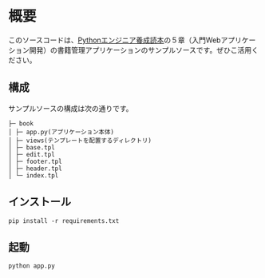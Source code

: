 # 概要

このソースコードは、[Pythonエンジニア養成読本](http://gihyo.jp/book/2015/978-4-7741-7320-7)の５章（入門Webアプリケーション開発）の書籍管理アプリケーションのサンプルソースです。ぜひこ活用ください。


## 構成

サンプルソースの構成は次の通りです。

```
├─ book
│ ├─ app.py(アプリケーション本体)
│ ├─ views(テンプレートを配置するディレクトリ)
│ ├─ base.tpl
│ ├─ edit.tpl
│ ├─ footer.tpl
│ ├─ header.tpl
│ └─ index.tpl
```

## インストール

```
pip install -r requirements.txt
```

## 起動

```
python app.py
```
